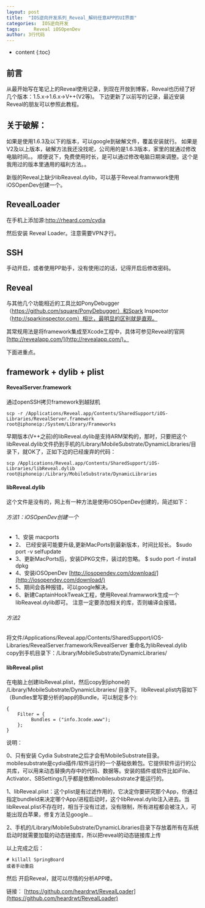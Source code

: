 ```yaml
---
layout: post
title:  "IOS逆向开发系列_Reveal_解码任意APP的UI界面"
categories:  IOS逆向开发
tags:     Reveal iOSOpenDev
author: 3行代码
---
```


* content
{:toc}

## 前言

从最开始写在笔记上的Reveal使用记录，到现在开放到博客，Reveal也历经了好几个版本：1.5.x->1.6.x->V++(V2等)。
下边更新了以前写的记录，最近安装Reveal的朋友可以参照此教程。

## 关于破解：

如果是使用1.6.3及以下的版本，可以google到破解文件，覆盖安装就行。
如果是V2及以上版本，破解方法我还没找呢，公司用的是1.6.3版本，家里的就通过修改电脑时间。。
顺便说下，免费使用时长，是可以通过修改电脑日期来调整。这个是我用过的版本里通用的福利方法。。

新版的Reveal上缺少libReaveal.dylib，可以基于Reveal.framwwork使用iOSOpenDev创建一个。

## RevealLoader

在手机上添加源:http://rheard.com/cydia

然后安装 Reveal Loader。注意需要VPN才行。

## SSH

手动开启，或者使用PP助手，没有使用过的话，记得开启后修改密码。

## Reveal

与其他几个功能相近的工具比如PonyDebugger（https://github.com/square/PonyDebugger）和Spark Inspector（http://sparkinspector.com）相比，最明显的区别就是直观。

其常规用法是将framework集成至Xcode工程中，具体可参见Reveal的官网[http://revealapp.com/](http://revealapp.com/)，

下面进重点。

## framework +  dylib + plist

####  RevealServer.framework
通过openSSH拷贝framework到越狱机

    scp -r /Applications/Reveal.app/Contents/SharedSupport/iOS-Libraries/RevealServer.framework root@iphoneip:/System/Library/Frameworks  

早期版本(V++之前)的libReveal.dylib是支持ARM架构的，那时，只要把这个libReveal.dylib文件扔到手机的/Library/MobileSubstrate/DynamicLibraries/目录下，就OK了，正如下边的已经废弃的代码：

    scp /Applications/Reveal.app/Contents/SharedSupport/iOS-Libraries/libReveal.dylib root@iphoneip:/Library/MobileSubstrate/DynamicLibraries  

####  libReveal.dylib

这个文件是没有的，网上有一种方法是使用iOSOpenDev创建的，简述如下：

###### 方法1：iOSOpenDev创建一个

- 1、安装 macports
- 2、 已经安装可能要升级,更新MacPorts到最新版本，时间比较长。 $sudo port -v selfupdate 
- 3、更新MacPorts后，安装DPKG文件，装过的忽略。 $ sudo port -f install dpkg
- 4、安装iOSOpenDev [http://iosopendev.com/download/](http://iosopendev.com/download/)
- 5、期间会各种报错，可以google解决。
- 6、新建CaptainHookTweak工程，使用Reveal.framwwork生成一个libReaveal.dylib即可。
注意一定要添加相关的库，否则编译会报错。

###### 方法2

将文件/Applications/Reveal.app/Contents/SharedSupport/iOS-Libraries/RevealServer.framework/RevealServer 重命名为libReveal.dylib copy到手机目录下：/Library/MobileSubstrate/DynamicLibraries/



####  libReveal.plist

在电脑上创建libReveal.plist，然后copy到iphone的 /Library/MobileSubstrate/DynamicLibraries/ 目录下。
libReveal.plist内容如下（Bundles里写要分析的app的Bundle，可以制定多个):

```
{     
    Filter = {    
         Bundles = ("info.3code.www");     
    };     
}  
```

说明：

0、只有安装 Cydia Substrate之后才会有MobileSubstrate目录。mobilesubstrate是cydia插件/软件运行的一个基础依赖包。它提供软件运行的公共库，可以用来动态替换内存中的代码、数据等。安装的插件或软件比如iFile、Activator、SBSettings几乎都是依赖mobilesubstrate才能运行的。

1、libReveal.plist：这个plist是有过滤作用的，它决定你要研究那个App，你通过指定bundleId来决定哪个App/进程启动时，这个libReveal.dylib注入进去。当libReveal.plist不存在时，相当于没有过滤，没有限制，所有进程都会被注入，可能出现白苹果，修复方法见google...

2、手机的/Library/MobileSubstrate/DynamicLibraries目录下存放着所有在系统启动时就需要加载的动态链接库，所以把reveal的动态链接库上传

以上完成之后：

    # killall SpringBoard
    或者手动重启

然后 开启Reveal，就可以尽情的分析APP喽。

链接：
[https://github.com/heardrwt/RevealLoader](https://github.com/heardrwt/RevealLoader)





